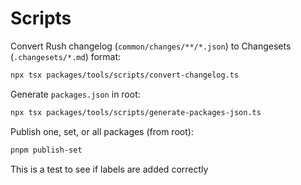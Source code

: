 # Scripts

Convert Rush changelog (`common/changes/**/*.json`) to Changesets
(`.changesets/*.md`) format:

```sh
npx tsx packages/tools/scripts/convert-changelog.ts
```

Generate `packages.json` in root:

```sh
npx tsx packages/tools/scripts/generate-packages-json.ts
```

Publish one, set, or all packages (from root):

```sh
pnpm publish-set
```

This is a test to see if labels are added correctly
